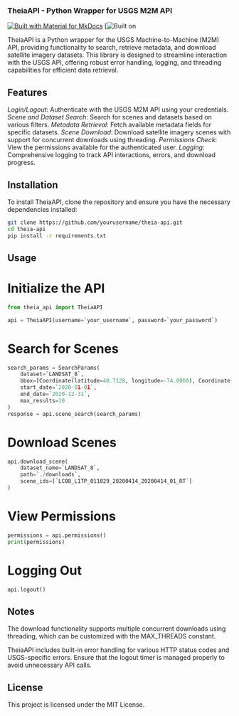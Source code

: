 ### TheiaAPI - Python Wrapper for USGS M2M API
[![Built with Material for MkDocs](https://img.shields.io/badge/Material_for_MkDocs-526CFE?style=for-the-badge&logo=MaterialForMkDocs&logoColor=white)](https://squidfunk.github.io/mkdocs-material/)
[![Built on](https://img.shields.io/badge/pydantic-E92063?style=for-the-badge&logo=pydantic&logoColor=white&logoSize=auto&link=https%3A%2F%2Fdocs.pydantic.dev%2Flatest%2F)


TheiaAPI is a Python wrapper for the USGS Machine-to-Machine (M2M) API, providing functionality to search, retrieve metadata, and download satellite imagery datasets. This library is designed to streamline interaction with the USGS API, offering robust error handling, logging, and threading capabilities for efficient data retrieval.

## Features
*Login/Logout*: Authenticate with the USGS M2M API using your credentials.
*Scene and Dataset Search*: Search for scenes and datasets based on various filters.
*Metadata Retrieval*: Fetch available metadata fields for specific datasets.
*Scene Download*: Download satellite imagery scenes with support for concurrent downloads using threading.
*Permissions Check*: View the permissions available for the authenticated user.
*Logging*: Comprehensive logging to track API interactions, errors, and download progress.

## Installation
To install TheiaAPI, clone the repository and ensure you have the necessary dependencies installed:

```bash
git clone https://github.com/yourusername/theia-api.git
cd theia-api
pip install -r requirements.txt
```

## Usage
# Initialize the API
```python
from theia_api import TheiaAPI

api = TheiaAPI(username=`your_username`, password=`your_password`)
```

# Search for Scenes
```python
search_params = SearchParams(
    dataset=`LANDSAT_8`,
    bbox=[Coordinate(latitude=40.7128, longitude=-74.0060), Coordinate(latitude=40.7306, longitude=-73.9352)],
    start_date=`2020-01-01`,
    end_date=`2020-12-31`,
    max_results=10
)
response = api.scene_search(search_params)
```

# Download Scenes
```python
api.download_scene(
    dataset_name=`LANDSAT_8`,
    path=`./downloads`,
    scene_ids=[`LC08_L1TP_011029_20200414_20200414_01_RT`]
)
```

# View Permissions
```python
permissions = api.permissions()
print(permissions)
```

# Logging Out
```python
api.logout()
```

## Notes
The download functionality supports multiple concurrent downloads using threading, 
which can be customized with the MAX_THREADS constant.

TheiaAPI includes built-in error handling for various HTTP status codes and USGS-specific errors.
Ensure that the logout timer is managed properly to avoid unnecessary API calls.

## License
This project is licensed under the MIT License.


